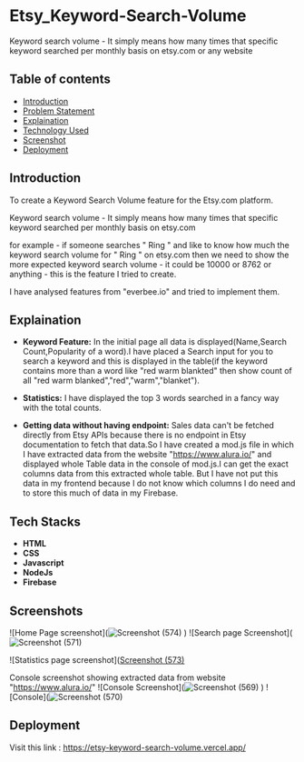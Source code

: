 
# Etsy_Keyword-Search-Volume

Keyword search volume - It simply means how many times that specific keyword searched per monthly basis on etsy.com  or any website

## Table of contents

- [Introduction](#intro)
- [Problem Statement](#ps)
- [Explaination](#explaination)
- [Technology Used](#tech)
- [Screenshot](#screenshots)
- [Deployment](#deployment)

## Introduction

To create a Keyword Search Volume feature for the Etsy.com platform.

Keyword search volume - It simply means how many times that specific keyword searched per monthly basis on etsy.com 

for example - if someone searches " Ring " and like to know how much the keyword search volume for " Ring " on etsy.com then we need to show the more expected keyword search volume - it could be 10000 or 8762 or anything - this is the feature I tried to create. 

I have analysed features from "everbee.io" and tried to implement them.


## Explaination

- **Keyword Feature:** In the initial page all data is displayed(Name,Search Count,Popularity of a word).I have placed a Search input for you to search a keyword and this is displayed in the table(if the keyword contains more than a word like "red warm blankted" then show count of all "red warm blanked","red","warm","blanket").

- **Statistics:** I have displayed the top 3 words searched in a fancy way with the total counts.

- **Getting data without having endpoint:** Sales data can't be fetched directly from Etsy APIs because there is no endpoint in Etsy documentation to fetch that data.So I have created a mod.js file in which I have extracted data from the website "https://www.alura.io/" and displayed whole Table data in the console of mod.js.I can get the exact columns data from this extracted whole table. But I have not put this data in my frontend because I do not know which columns I do need and to store this much of data in my Firebase.
## Tech Stacks

- **HTML** 
- **CSS** 
- **Javascript**
- **NodeJs** 
- **Firebase**
  
## Screenshots
![Home Page screenshot](![Screenshot (574)](https://github.com/harshita-vajpayee/Etsy_Keyword-Search-Volume/assets/97746035/68f5b97d-33af-4783-808c-70d6e825f080)
)
![Search page Screenshot](![Screenshot (571)](https://github.com/harshita-vajpayee/Etsy_Keyword-Search-Volume/assets/97746035/84978347-1a69-47b4-8852-225e8d59ba14)

![Statistics page screenshot]([Screenshot (573)](https://github.com/harshita-vajpayee/Etsy_Keyword-Search-Volume/assets/97746035/c4f2d915-edf1-42c0-9a94-0c775ed15c66)

Console screenshot showing extracted data from website "https://www.alura.io/"
![Console Screenshot](![Screenshot (569)](https://github.com/harshita-vajpayee/Etsy_Keyword-Search-Volume/assets/97746035/800dc2d0-ab22-43e7-910f-1231677b9cef)
)
![Console](![Screenshot (570)](https://github.com/harshita-vajpayee/Etsy_Keyword-Search-Volume/assets/97746035/6ba21564-ce23-450a-9945-7bc9773b8ab6)

## Deployment
Visit this link : https://etsy-keyword-search-volume.vercel.app/

